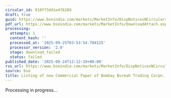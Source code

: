```yaml
---
circular_id: 918ff3dd1e476289
draft: true
guid: https://www.bseindia.com/markets/MarketInfo/DispNoticesNCirculars.aspx?Noticeid={484ED0AE-DE1E-49C8-B916-9001145E32BA}&noticeno=20250924-28&dt=09/24/2025&icount=28&totcount=75&flag=0
pdf_url: https://www.bseindia.com/markets/MarketInfo/DownloadAttach.aspx?id=20250924-28&attachedId=
processing:
  attempts: 1
  content_hash: ''
  processed_at: '2025-09-25T03:53:54.704125'
  processor_version: '2.0'
  stage: download_failed
  status: failed
published_date: '2025-09-24T12:12:19+00:00'
rss_url: https://www.bseindia.com/markets/MarketInfo/DispNoticesNCirculars.aspx?Noticeid={484ED0AE-DE1E-49C8-B916-9001145E32BA}&noticeno=20250924-28&dt=09/24/2025&icount=28&totcount=75&flag=0
source: bse
title: Listing of new Commercial Paper of Bombay Burmah Trading Corpn. Ltd
---
```


Processing in progress...